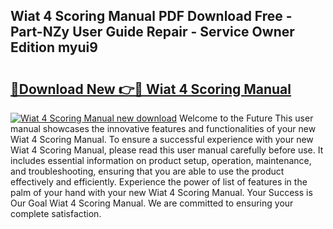 ## Wiat 4 Scoring Manual PDF Download Free - Part-NZy User Guide Repair - Service Owner Edition myui9

# <h2><a href="http://bc28502.oget.top/?id=Wiat+4+Scoring+Manual">🔗Download New 👉🔴 Wiat 4 Scoring Manual</a></h2>

[![Wiat 4 Scoring Manual new download](https://i.imgur.com/5g1atiW.png)](http://bc28502.oget.top/?id=Wiat+4+Scoring+Manual)
Welcome to the Future This user manual showcases the innovative features and functionalities of your new Wiat 4 Scoring Manual. To ensure a successful experience with your new Wiat 4 Scoring Manual, please read this user manual carefully before use. It includes essential information on product setup, operation, maintenance, and troubleshooting, ensuring that you are able to use the product effectively and efficiently. Experience the power of list of features in the palm of your hand with your new Wiat 4 Scoring Manual. Your Success is Our Goal Wiat 4 Scoring Manual. We are committed to ensuring your complete satisfaction.
